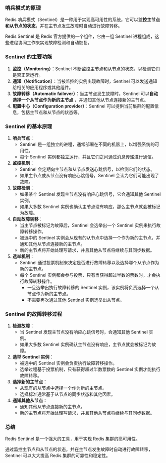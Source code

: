 ### 哨兵模式的原理

Redis 哨兵模式（Sentinel）是一种用于实现高可用性的系统，它可以**监控主节点和从节点的状态**，并在主节点发生故障时自动进行故障转移。

Redis Sentinel 是 Redis 官方提供的一个组件，它由一组 Sentinel 进程组成，这些进程协同工作来实现故障检测和自动恢复。

### Sentinel 的主要功能

1. **监控（Monitoring）**：Sentinel 不断监控主节点和从节点的状态，以检测它们是否正常运行。
2. **通知（Notification）**：当被监控的实例出现故障时，Sentinel 可以发送通知给相关的应用程序或其他组件。
3. **故障转移（Automatic failover）**：当主节点发生故障时，Sentinel 可以**自动选择一个从节点作为新的主节点**
   ，并通知其他从节点连接新的主节点。
4. **配置中心（Configuration provider）**：Sentinel 可以提供当前集群的配置信息，包括主节点和从节点的状态等。

### Sentinel 的基本原理

1. **哨兵节点**：
    - Sentinel 是一组独立的进程，通常部署在不同的机器上，以增强系统的可用性。
    - 每个 Sentinel 实例都独立运行，并且它们之间通过消息传递进行通信。
2. **监控机制**：
    - Sentinel 会定期向主节点和从节点发送心跳信号，以检测它们的状态。
    - 如果主节点或从节点没有响应心跳信号，Sentinel 会认为它们可能出现了故障。
3. **故障检测**：
    - 如果某个 Sentinel 发现主节点没有响应心跳信号，它会通知其他 Sentinel 实例。
    - 如果大多数 Sentinel 实例也确认主节点没有响应，那么主节点就会被标记为故障。
4. **自动故障转移**：
    - 当主节点被标记为故障后，Sentinel 会选举出一个 Sentinel 实例来执行故障转移操作。
    - 被选中的 Sentinel 实例会从现有的从节点中选择一个作为新的主节点，并通知其他从节点连接新的主节点。
    - 新的主节点将开始处理写请求，并且其他从节点将继续与其同步数据。
5. **选举机制**：
    - Sentinel 通过投票机制来决定是否进行故障转移以及选择哪个从节点作为新的主节点。
    - 每个 Sentinel 实例都会参与投票，只有当获得超过半数的票数时，才会执行故障转移操作。
        - 一旦选举出执行故障转移的 Sentinel 实例，该实例将负责选择一个从节点作为新的主节点。
        - 不需要再次通过其他 Sentinel 实例选举出从节点。

### Sentinel 的故障转移过程

1. **检测故障**：
    - 当 Sentinel 发现主节点没有响应心跳信号时，会通知其他 Sentinel 实例。
    - 如果大多数 Sentinel 实例确认主节点没有响应，主节点就会被标记为故障。
2. **选举 Sentinel 实例**：
    - 被选中的 Sentinel 实例会负责执行故障转移操作。
    - 选举过程基于投票机制，只有获得超过半数票数的 Sentinel 实例才能执行故障转移。
3. **选择新的主节点**：
    - 从现有的从节点中选择一个作为新的主节点。
    - 选择标准通常基于从节点的同步状态和其他因素。
4. **通知其他从节点**：
    - 通知其他从节点连接新的主节点。
    - 新的主节点将开始处理写请求，并且其他从节点将继续与其同步数据。

### 总结

Redis Sentinel 是一个强大的工具，用于实现 Redis 集群的高可用性。

通过监控主节点和从节点的状态，并在主节点发生故障时自动进行故障转移，Sentinel 可以大大提高 Redis 集群的可靠性和稳定性。
